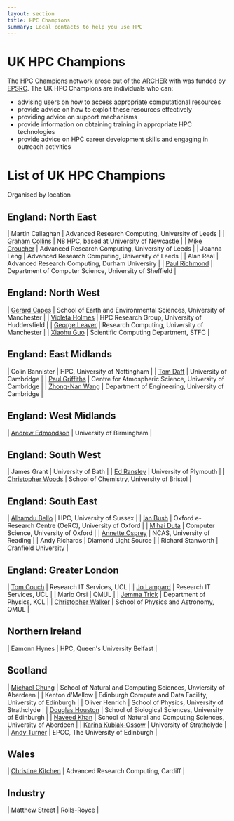 ```yaml
---
layout: section
title: HPC Champions
summary: Local contacts to help you use HPC
---
```


UK HPC Champions
================

The HPC Champions network arose out of the [ARCHER](Http://www.archer.ac.uk) with was funded
by [EPSRC](http://www.epsrc.ac.uk). The UK HPC Champions are individuals who can:

* advising users on how to access appropriate computational resources
* provide advice on how to exploit these resources effectively
* providing advice on support mechanisms
* provide information on obtaining training in appropriate HPC technologies
* provide advice on HPC career development skills and engaging in outreach activities

List of UK HPC Champions
========================

Organised by location

England: North East
-------------------


| Martin Callaghan | Advanced Research Computing, University of Leeds |
| [Graham Collins](http://www.ncl.ac.uk/itservice/about/people/profile/graham.collins) | N8 HPC, based at University of Newcastle |
| [Mike Croucher](https://www.software.ac.uk/mike-croucher) | Advanced Research Computing, University of Leeds |
| Joanna Leng | Advanced Research Computing, University of Leeds |
| Alan Real | Advanced Research Computing, Durham Universiry |
| [Paul Richmond](http://paulrichmond.shef.ac.uk/) | Department of Computer Science, University of Sheffield |

England: North West
-------------------

| [Gerard Capes](http://www.sees.manchester.ac.uk/people/staff/profile/?ea=Gerard.Capes) | School of Earth and Environmental Sciences, University of Manchester |
| [Violeta Holmes](https://www.hud.ac.uk/ourstaff/profile/index.php?staffid=632) | HPC Research Group, University of Huddersfield |
| [George Leaver](http://wiki.rac.manchester.ac.uk/community/aboutus/staff/GeorgeLeaver) | Research Computing, University of Manchester |
| [Xiaohu Guo](http://www.scd.stfc.ac.uk/organisation/42436.aspx?p=Application%20Performance%20Engineering/Guo/) | Scientific Computing Department, STFC |

England: East Midlands
----------------------

| Colin Bannister | HPC, University of Nottingham |
| [Tom Daff](https://www.researchgate.net/profile/Thomas_Daff) | University of Cambridge |
| [Paul Griffiths](http://www.ch.cam.ac.uk/person/ptg21) | Centre for Atmospheric Science, University of Cambridge |
| [Zhong-Nan Wang](http://www.eng.cam.ac.uk/profiles/znw22) | Department of Engineering, University of Cambridge |

England: West Midlands
----------------------

| [Andrew Edmondson](http://www.bham.academia.edu/AndrewEdmondson) | University of Birmingham |

England: South West
-------------------

| James Grant | University of Bath |
| [Ed Ransley](https://www.plymouth.ac.uk/staff/edward-ransley) | University of Plymouth |
| [Christopher Woods](http://www.bristol.ac.uk/chemistry/people/christopher-j-woods/overview.html) | School of Chemistry, University of Bristol |

England: South East
-------------------

| [Alhamdu Bello](http://www.sussex.ac.uk/profiles/303767) | HPC, University of Sussex |
| [Ian Bush](https://www.oerc.ox.ac.uk/dr-ian-bush) | Oxford e-Research Centre (OeRC), University of Oxford |
| [Mihai Duta](http://www.cs.ox.ac.uk/people/mihai.duta/cv.html) | Computer Science, University of Oxford |
| [Annette Osprey](http://www.met.reading.ac.uk/userpages/annette.php) | NCAS, University of Reading |
| Andy Richards | Diamond Light Source |
| Richard Stanworth | Cranfield University |

England: Greater London
-----------------------

| [Tom Couch](https://www.ucl.ac.uk/research-it-services/people/tom) | Research IT Services, UCL |
| [Jo Lampard](https://www.ucl.ac.uk/research-it-services/people/jo) | Research IT Services, UCL |
| Mario Orsi | QMUL |
| [Jemma Trick](https://kclpure.kcl.ac.uk/portal/jemma.trick.html) | Department of Physics, KCL |
| [Christopher Walker](http://pprc.qmul.ac.uk/directory/c.j.walker) | School of Physics and Astronomy, QMUL |

Northern Ireland
----------------

| Eamonn Hynes | HPC, Queen's University Belfast |

Scotland
--------

| [Michael Chung](http://www.abdn.ac.uk/ncs/people/profiles/m.chung) | School of Natural and Computing Sciences, Unviersity of Aberdeen |
| Kenton d'Mellow | Edinburgh Compute and Data Facility, University of Edinburgh |
| Oliver Henrich | School of Physics, University of Strathclyde |
| [Douglas Houston](http://www.ed.ac.uk/biology/postgraduate/taught-programmes/online-programmes-drug-discovery/our-programmes/staff-profiles/douglas-houston) | School of Biological Sciences, University of Edinburgh |
| [Naveed Khan](http://www.abdn.ac.uk/ncs/people/profiles/n.khan) | School of Natural and Computing Sciences, University of Aberdeen |
| [Karina Kubiak-Ossow](http://www.strath.ac.uk/staff/kubiak-ossowskakarinadr/) | University of Strathclyde |
| [Andy Turner](https://www.epcc.ed.ac.uk/about/staff/dr-andrew-turner) | EPCC, The University of Edinburgh |

Wales
-----

| [Christine Kitchen](https://www.cardiff.ac.uk/people/view/401209-kitchen-christine) | Advanced Research Computing, Cardiff |

Industry
--------

| Matthew Street | Rolls-Royce |
